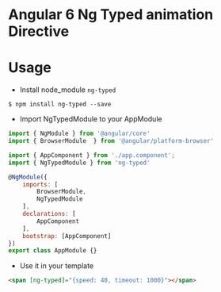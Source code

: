 # Angular 6 Ng Typed animation Directive

# Usage

- Install node_module `ng-typed`

```
$ npm install ng-typed --save
```

- Import NgTypedModule to your AppModule

``` js
import { NgModule } from '@angular/core'
import { BrowserModule  } from '@angular/platform-browser'

import { AppComponent } from './app.component';
import { NgTypedModule } from 'ng-typed'

@NgModule({
    imports: [
        BrowserModule,
        NgTypedModule
    ],
    declarations: [
        AppComponent
    ],
    bootstrap: [AppComponent]
})
export class AppModule {}
```

- Use it in your template

``` html
<span [ng-typed]="{speed: 40, timeout: 1000}"></span>
